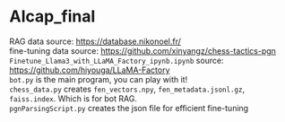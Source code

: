 # AIcap_final  
RAG data source: https://database.nikonoel.fr/  
fine-tuning data source: https://github.com/xinyangz/chess-tactics-pgn  
`Finetune_Llama3_with_LLaMA_Factory_ipynb.ipynb` source: https://github.com/hiyouga/LLaMA-Factory  
`bot.py` is the main program, you can play with it!  
`chess_data.py` creates `fen_vectors.npy`, `fen_metadata.jsonl.gz`, `faiss.index`. Which is for bot RAG.  
`pgnParsingScript.py` creates the json file for efficient fine-tuning
